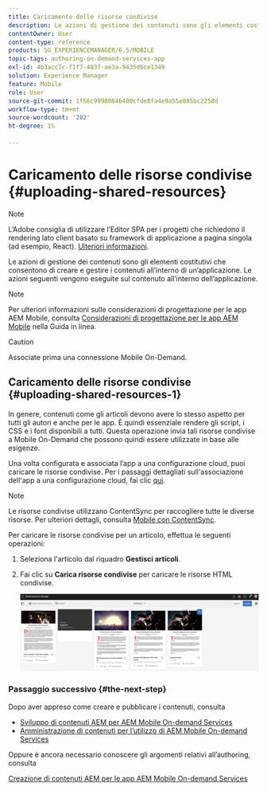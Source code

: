 ```yaml
---
title: Caricamento delle risorse condivise
description: Le azioni di gestione dei contenuti sono gli elementi costitutivi che consentono di creare e gestire i contenuti all’interno di un’applicazione. Segui questa pagina per scoprire come caricare le risorse condivise.
contentOwner: User
content-type: reference
products: SG_EXPERIENCEMANAGER/6.5/MOBILE
topic-tags: authoring-on-demand-services-app
exl-id: 4b3acc7c-f1f7-4837-ae3a-9435d6ce1349
solution: Experience Manager
feature: Mobile
role: User
source-git-commit: 1f56c99980846400cfde8fa4e9a55e885bc2258d
workflow-type: tm+mt
source-wordcount: '282'
ht-degree: 1%

---
```


# Caricamento delle risorse condivise {#uploading-shared-resources}

>[!NOTE]
>
>L’Adobe consiglia di utilizzare l’Editor SPA per i progetti che richiedono il rendering lato client basato su framework di applicazione a pagina singola (ad esempio, React). [Ulteriori informazioni](/help/sites-developing/spa-overview.md).

Le azioni di gestione dei contenuti sono gli elementi costitutivi che consentono di creare e gestire i contenuti all’interno di un’applicazione. Le azioni seguenti vengono eseguite sul contenuto all’interno dell’applicazione.

>[!NOTE]
>
>Per ulteriori informazioni sulle considerazioni di progettazione per le app AEM Mobile, consulta [Considerazioni di progettazione per le app AEM Mobile](https://helpx.adobe.com/digital-publishing-solution/help/design-app.html) nella Guida in linea.

>[!CAUTION]
>
>Associate prima una connessione Mobile On-Demand.

## Caricamento delle risorse condivise {#uploading-shared-resources-1}

In genere, contenuti come gli articoli devono avere lo stesso aspetto per tutti gli autori e anche per le app. È quindi essenziale rendere gli script, i CSS e i font disponibili a tutti. Questa operazione invia tali risorse condivise a Mobile On-Demand che possono quindi essere utilizzate in base alle esigenze.

Una volta configurata e associata l’app a una configurazione cloud, puoi caricare le risorse condivise. Per i passaggi dettagliati sull&#39;associazione dell&#39;app a una configurazione cloud, fai clic [qui](/help/mobile/mobile-apps-ondemand-application-create-configure-action.md).

>[!NOTE]
>
>Le risorse condivise utilizzano ContentSync per raccogliere tutte le diverse risorse. Per ulteriori dettagli, consulta [Mobile con ContentSync](/help/mobile/mobile-ondemand-contentsync.md).

Per caricare le risorse condivise per un articolo, effettua le seguenti operazioni:

1. Seleziona l&#39;articolo dal riquadro **Gestisci articoli**.
1. Fai clic su **Carica risorse condivise** per caricare le risorse HTML condivise.

   ![chlimage_1-133](assets/chlimage_1-133.png)

### Passaggio successivo {#the-next-step}

Dopo aver appreso come creare e pubblicare i contenuti, consulta

* [Sviluppo di contenuti AEM per AEM Mobile On-demand Services](/help/mobile/aem-mobile-on-demand.md)
* [Amministrazione di contenuti per l’utilizzo di AEM Mobile On-demand Services](/help/mobile/aem-mobile.md)

Oppure è ancora necessario conoscere gli argomenti relativi all’authoring, consulta

[Creazione di contenuti AEM per le app AEM Mobile On-demand Services](/help/mobile/mobile-apps-ondemand.md)
